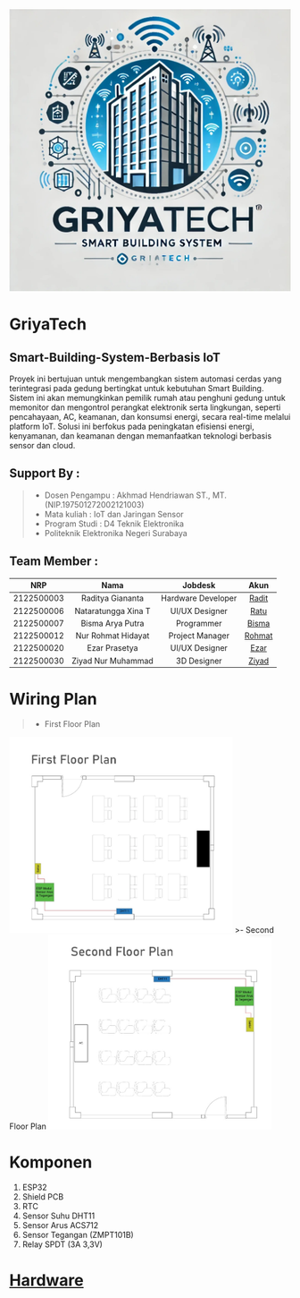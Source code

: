 <img src="Assets/Logo.jpeg">

# GriyaTech
## Smart-Building-System-Berbasis IoT

Proyek ini bertujuan untuk mengembangkan sistem automasi cerdas yang terintegrasi pada gedung bertingkat untuk kebutuhan Smart Building. Sistem ini akan memungkinkan pemilik rumah atau penghuni gedung untuk memonitor dan mengontrol perangkat elektronik serta lingkungan, seperti pencahayaan, AC, keamanan, dan konsumsi energi, secara real-time melalui platform IoT. Solusi ini berfokus pada peningkatan efisiensi energi, kenyamanan, dan keamanan dengan memanfaatkan teknologi berbasis sensor dan cloud.

## Support By :
>- Dosen Pengampu : Akhmad Hendriawan ST., MT. (NIP.197501272002121003)
>- Mata kuliah : IoT dan Jaringan Sensor
>- Program Studi : D4 Teknik Elektronika
>- Politeknik Elektronika Negeri Surabaya<br>

## Team Member :
|      NRP      |       Nama      |    Jobdesk    |   Akun |
| :-----------:|:----------------:| :------------:| :-----:|
| 2122500003    | Raditya Giananta  | Hardware Developer       | [Radit](https://github.com/Radit-Gi)
| 2122500006    | Nataratungga Xina T         |   UI/UX Designer | [Ratu](https://github.com/nataratungga)
| 2122500007    | Bisma Arya Putra         |    Programmer      | [Bisma](https://github.com/Bismaap)
| 2122500012    | Nur Rohmat Hidayat                | Project Manager | [Rohmat](https://github.com/NurRohmatHidayat)
| 2122500020    | Ezar Prasetya               | UI/UX Designer     | [Ezar](https://github.com/EzarPrasetya)
| 2122500030    | Ziyad Nur Muhammad               | 3D Designer     |[Ziyad](https://github.com/Yadnur)

# Wiring Plan
>- First Floor Plan
<img src="Assets/First Floor Plan.jpg" width = 400>
>- Second Floor Plan
<img src="Assets/Second Floor Plan.jpg" width = 400>

# Komponen
1. ESP32
2. Shield PCB
3. RTC
4. Sensor Suhu DHT11
5. Sensor Arus ACS712
6. Sensor Tegangan (ZMPT101B)
7. Relay SPDT (3A 3,3V)


# [Hardware](Hardware/Readme.md)


